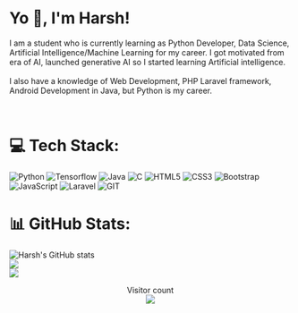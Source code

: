 # Yo 👋, I'm Harsh!

I am a student who is currently learning as Python Developer, Data Science, Artificial Intelligence/Machine Learning for my career. I got motivated from era of AI, launched generative AI so I started learning Artificial intelligence. <br><br> I also have a knowledge of Web Development, PHP Laravel framework, Android Development in Java, but Python is my career.

<br/>

# 💻 Tech Stack:
![Python](https://img.shields.io/badge/Python-3776AB?style=for-the-badge&logo=python&logoColor=white)
![Tensorflow](	https://img.shields.io/badge/TensorFlow-FF6F00?style=for-the-badge&logo=tensorflow&logoColor=white)
![Java](https://img.shields.io/badge/java-%23ED8B00.svg?style=for-the-badge&logo=openjdk&logoColor=white)
![C](https://img.shields.io/badge/c-%2300599C.svg?style=for-the-badge&logo=c&logoColor=white)
![HTML5](https://img.shields.io/badge/HTML-239120?style=for-the-badge&logo=html5&logoColor=white)
![CSS3](https://img.shields.io/badge/css3-%231572B6.svg?style=for-the-badge&logo=css3&logoColor=white)
![Bootstrap](https://img.shields.io/badge/bootstrap-%238511FA.svg?style=for-the-badge&logo=bootstrap&logoColor=white)
![JavaScript](https://img.shields.io/badge/JavaScript-F7DF1E?style=for-the-badge&logo=javascript&logoColor=black)
![Laravel](https://img.shields.io/badge/Laravel-FF2D20?style=for-the-badge&logo=laravel&logoColor=white)
![GIT](https://img.shields.io/badge/Git-fc6d26?style=for-the-badge&logo=git&logoColor=white) 


# 📊 GitHub Stats:
![Harsh's GitHub stats](https://github-readme-stats.vercel.app/api?username=harshRaj1601&theme=github_dark&show_icons=true)<br/>
![](https://github-readme-streak-stats.herokuapp.com/?user=harshRaj1601&theme=github_dark&hide_border=false)<br/>
![](https://github-readme-stats.vercel.app/api/top-langs/?username=harshRaj1601&theme=github_dark&hide_border=false&include_all_commits=false&count_private=false&layout=compact)

<p align="center"> 
  Visitor count<br>
  <img src="https://profile-counter.glitch.me/harshRaj1601/count.svg" />
</p>
